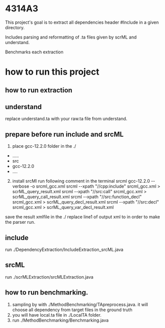 # 4314A3
This project's goal is to extract all dependencies header #Include in a given directory.

Includes parsing and reformatting of .ta files given by scrML and understand.

Benchmarks each extraction

# how to run this project
## how to run extraction
## understand
replace understand.ta with your raw.ta file from understand.

## prepare before run include and srcML
1. place gcc-12.2.0 folder in the ./
- .....
- src
- gcc-12.2.0
- ....
2. install srcMl
run following comment in the terminal
    srcml gcc-12.2.0 --verbose -o srcml_gcc.xml 
    srcml --xpath "//cpp:include" srcml_gcc.xml > scrML_query_result.xml
    srcml --xpath "//src:call" srcml_gcc.xml > scrML_query_call_result.xml
    srcml --xpath "//src:function_decl" srcml_gcc.xml > scrML_query_decl_result.xml
    srcml --xpath "//src:decl" srcml_gcc.xml > scrML_query_var_decl_result.xml

save the result xmlfile in the ./
replace line1 of output xml to 
    <?xml version="1.0"?>
in order to make the parser run.
## include 
run ./DependencyExtraction/IncludeExtraction_srcML.java

## srcML
run ./scrMLExtraction/srcMLExtraction.java

## how to run benchmarking.
1. sampling by with ./MethodBenchmarking/TApreprocess.java. it will choose all dependency from target files in the ground truth
2. you will have local.ta file in ./LocalTA folder.
3. run ./MethodBenchmarking/Benchmarking.java
